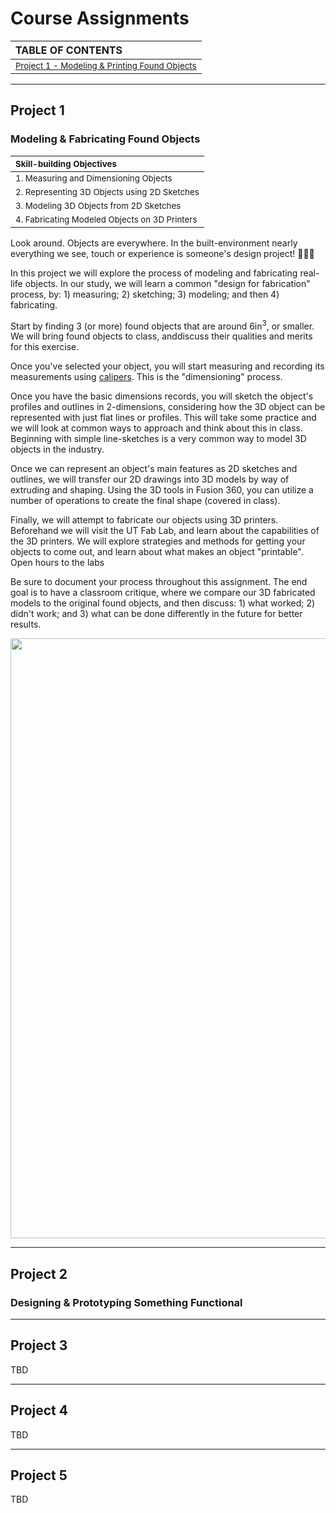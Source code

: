 # Course Assignments

| TABLE OF CONTENTS |
| :----------------- |
| <sub>[Project 1 - Modeling & Printing Found Objects](#project-1)</sub> |

---
## Project 1

### Modeling & Fabricating Found Objects

| <sub>**Skill-building Objectives**</sub> |
| :---------------- |
| <sub> 1. Measuring and Dimensioning Objects </sub>   |
| <sub> 2. Representing 3D Objects using 2D Sketches</sub>   |
| <sub> 3. Modeling 3D Objects from 2D Sketches</sub>    |
| <sub> 4. Fabricating Modeled Objects on 3D Printers</sub> |


Look around. Objects are everywhere. In the built-environment nearly everything we see, touch or experience is someone's design project! 🤯🤯🤯

In this project we will explore the process of modeling and fabricating real-life objects. In our study, we will learn a common "design for fabrication" process, by: 1) measuring; 2) sketching; 3) modeling; and then 4) fabricating.

Start by finding 3 (or more) found objects that are around 6in<sup>3</sup>, or smaller. We will bring found objects to class, anddiscuss their qualities and merits for this exercise.

Once you've selected your object, you will start measuring and recording its measurements using [calipers](https://en.wikipedia.org/wiki/Calipers). This is the "dimensioning" process.

Once you have the basic dimensions records, you will sketch the object's profiles and outlines in 2-dimensions, considering how the 3D object can be represented with just flat lines or profiles. This will take some practice and we will look at common ways to approach and think about this in class. Beginning with simple line-sketches is a very common way to model 3D objects in the industry.

Once we can represent an object's main features as 2D sketches and outlines, we will transfer our 2D drawings into 3D models by way of extruding and shaping. Using the 3D tools in Fusion 360, you can utilize a number of operations to create the final shape (covered in class). 

Finally, we will attempt to fabricate our objects using 3D printers. Beforehand we will visit the UT Fab Lab, and learn about the capabilities of the 3D printers. We will explore strategies and methods for getting your objects to come out, and learn about what makes an object "printable". Open hours to the labs

Be sure to document your process throughout this assignment. The end goal is to have a classroom critique, where we compare our 3D fabricated models to the original found objects, and then discuss: 1) what worked; 2) didn't work; and 3) what can be done differently in the future for better results.

<img src="https://github.com/mmansion/UT_FMX_213/blob/master/images/pencil.jpg" width="960" height="auto" />

---
## Project 2

### Designing & Prototyping Something Functional

---
## Project 3

TBD

---
## Project 4

TBD

---
## Project 5

TBD
